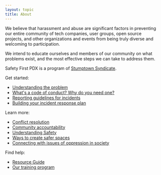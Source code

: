 ```yaml
---
layout: topic
title: About
---
```


We believe that harassment and abuse are significant factors in preventing our entire community of tech companies, user groups, open source projects, and other organizations and events from being truly diverse and welcoming to participation.

We intend to educate ourselves and members of our community on what problems exist, and the most effective steps we can take to address them.

Safety First PDX is a program of [Stumptown Syndicate](https://stumptownsydicate.org).

Get started:
* [Understanding the problem](/training/code_of_conduct/problem.html)
* [What's a code of conduct? Why do you need one?](/training/code_of_conduct/code_of_conduct.html)
* [Reporting guidelines for incidents](/training/code_of_conduct/reporting.html)
* [Building your incident response plan](/training/code_of_conduct/incident_response.html)

Learn more:
* [Conflict resolution](/training/code_of_conduct/conflict_resolution.html)
* [Community accountability](/training/code_of_conduct/accountability.html)
* [Understanding Safety](/training/code_of_conduct/safety.html)
* [Ways to create safer spaces](/training/code_of_conduct/safer_spaces.html)
* [Connecting with issues of oppression in society](/resources/society.html)

Find help:
* [Resource Guide](/resources/resources.html)
* [Our training program](/resources/training.html)